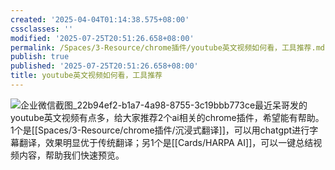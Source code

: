 ```yaml
---
created: '2025-04-04T01:14:38.575+08:00'
cssclasses: ''
modified: '2025-07-25T20:51:26.658+08:00'
permalink: /Spaces/3-Resource/chrome插件/youtube英文视频如何看，工具推荐.md
publish: true
published: '2025-07-25T20:51:26.658+08:00'
title: youtube英文视频如何看，工具推荐
---
```

![企业微信截图_22b94ef2-b1a7-4a98-8755-3c19bbb773ce](https://pub-pic.oldwinter.top/2025/06/783a3150a1348b01139fad9f9014af9b.png)最近呆哥发的youtube英文视频有点多，给大家推荐2个ai相关的chrome插件，希望能有帮助。1个是[[Spaces/3-Resource/chrome插件/沉浸式翻译]]，可以用chatgpt进行字幕翻译，效果明显优于传统翻译；另1个是[[Cards/HARPA AI]]，可以一键总结视频内容，帮助我们快速预览。